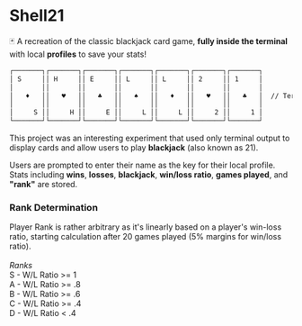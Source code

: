 # Shell21
🃏 A recreation of the classic blackjack card game, <b>fully inside the terminal</b> with local <b>profiles</b> to save your stats!
```bash
┌───────┐┌───────┐┌───────┐┌───────┐┌───────┐┌───────┐┌───────┐
│ S     ││ H     ││ E     ││ L     ││ L     ││ 2     ││ 1     │
│       ││       ││       ││       ││       ││       ││       │
│   ♦   ││   ♥   ││   ♣   ││   ♠   ││   ♦   ││   ♥   ││   ♣   │  // Terminal-Based Blackjack
│       ││       ││       ││       ││       ││       ││       │
│     S ││     H ││     E ││     L ││     L ││     2 ││     1 │
└───────┘└───────┘└───────┘└───────┘└───────┘└───────┘└───────┘
```
This project was an interesting experiment that used only terminal output to display cards and allow users to play <b>blackjack</b> (also known as 21).

Users are prompted to enter their name as the key for their local profile. Stats including <b>wins</b>, <b>losses</b>, <b>blackjack</b>, <b>win/loss ratio</b>, <b>games played</b>, and <b>"rank"</b> are stored.

<h3>Rank Determination</h3>
Player Rank is rather arbitrary as it's linearly based on a player's win-loss ratio, starting calculation after 20 games played (5% margins for win/loss ratio).<br><br>
<i>Ranks</i><br>
S - W/L Ratio >= 1<br>
A - W/L Ratio >= .8<br>
B - W/L Ratio >= .6<br>
C - W/L Ratio >= .4<br>
D - W/L Ratio < .4<br>

